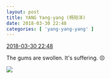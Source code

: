 ```yaml
---
layout: post
title: YANG Yang-yang (杨阳洋)
date: 2018-03-30 22:48
categories: [ 'yang-yang-yang' ]
---
```


<div class="weibo-info">
  <a href="https://weibo.com/6505664746/G9OPAj0O3">2018-03-30 22:48</a>
</div>

The gums are swollen. It's suffering. :persevere:

<!-- more -->

<a href="https://wx4.sinaimg.cn/mw690/0076h6Aygy1fpv8axfdt6j32yo1o0e88.jpg">
  <img class="weibo-pic-preview-h" src="https://wx4.sinaimg.cn/orj360/0076h6Aygy1fpv8axfdt6j32yo1o0e88.jpg" />
</a>
